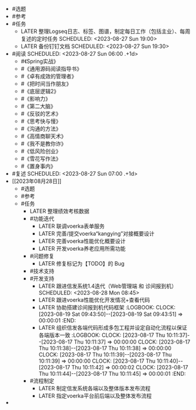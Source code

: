 - #选题
- #参考
- #任务
	- LATER 整理Logseq日志、标签、图谱，制定每日工作（包括主业）、每周复述的定时任务
	  SCHEDULED: <2023-08-27 Sun 19:00>
	- LATER 备份钉钉文档
	  SCHEDULED: <2023-08-27 Sun 19:30>
- #阅读
  SCHEDULED: <2023-08-27 Sun 06:00 .+1d>
	- #《Spring实战》
	- #《通用源码阅读指导书》
	- #《卓有成效的管理者》
	- #《把时间当作朋友》
	- #《底层逻辑2》
	- #《影响力》
	- #《第二大脑》
	- #《反驳的艺术》
	- #《思考快与慢》
	- #《沟通的方法》
	- #《高情商聊天术》
	- #《我不是教你诈》
	- #《低风险创业》
	- #《雪花写作法》
	- #《置身事内》
- #复述
  SCHEDULED: <2023-08-27 Sun 07:00 .+1d>
- [[2023年08月28日]]
	- #选题
	- #参考
	- #任务
		- LATER 整理绩效考核数据
		- #功能迭代
			- LATER 联调voerka表单服务
			- LATER 完善/提交voerka“kangying”对接概要设计
			- LATER 完善voerka性能优化概要设计
			- LATER 开发voerka养老应用所需功能
		- #问题修复
			- LATER 修复标记为【TODO】的 Bug
		- #技术支持
		- #开发支持
			- LATER 跟进信发系统1.4迭代（Web管理端 和 诊间报到机）
			  SCHEDULED: <2023-08-28 Mon 08:45>
			- LATER 跟进voerka性能优化开发情况+查看代码
			- LATER 协助搭建诊间报到机代码框架
			  :LOGBOOK:
			  CLOCK: [2023-08-19 Sat 09:43:50]--[2023-08-19 Sat 09:43:51] =>  00:00:01
			  :END:
			- LATER 组织信发各端代码形成多包工程并设定自动化流程以保证各端版本一致
			  :LOGBOOK:
			  CLOCK: [2023-08-17 Thu 10:11:37]--[2023-08-17 Thu 10:11:37] =>  00:00:00
			  CLOCK: [2023-08-17 Thu 10:11:38]--[2023-08-17 Thu 10:11:38] =>  00:00:00
			  CLOCK: [2023-08-17 Thu 10:11:39]--[2023-08-17 Thu 10:11:39] =>  00:00:00
			  CLOCK: [2023-08-17 Thu 10:11:40]--[2023-08-17 Thu 10:11:42] =>  00:00:02
			  CLOCK: [2023-08-17 Thu 10:11:44]--[2023-08-17 Thu 10:11:45] =>  00:00:01
			  :END:
		- #流程制定
			- LATER 制定信发系统各端以及整体版本发布流程
			- LATER 指定voerka平台前后端以及整体发布流程
-